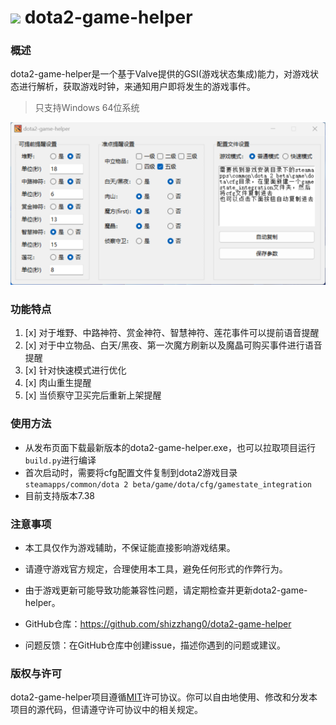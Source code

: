 # ![](d2gh.ico) dota2-game-helper

### 概述
dota2-game-helper是一个基于Valve提供的GSI(游戏状态集成)能力，对游戏状态进行解析，获取游戏时钟，来通知用户即将发生的游戏事件。
> 只支持Windows 64位系统

![](screenshot.png)

### 功能特点
1. [x] 对于堆野、中路神符、赏金神符、智慧神符、莲花事件可以提前语音提醒
2. [x] 对于中立物品、白天/黑夜、第一次魔方刷新以及魔晶可购买事件进行语音提醒
3. [x] 针对快速模式进行优化
4. [x] 肉山重生提醒
5. [x] 当侦察守卫买完后重新上架提醒

### 使用方法
* 从发布页面下载最新版本的dota2-game-helper.exe，也可以拉取项目运行`build.py`进行编译
* 首次启动时，需要将cfg配置文件复制到dota2游戏目录`steamapps/common/dota 2 beta/game/dota/cfg/gamestate_integration`
* 目前支持版本7.38

### 注意事项
* 本工具仅作为游戏辅助，不保证能直接影响游戏结果。
* 请遵守游戏官方规定，合理使用本工具，避免任何形式的作弊行为。
* 由于游戏更新可能导致功能兼容性问题，请定期检查并更新dota2-game-helper。

* GitHub仓库：https://github.com/shizzhang0/dota2-game-helper
* 问题反馈：在GitHub仓库中创建issue，描述你遇到的问题或建议。

### 版权与许可
dota2-game-helper项目遵循[MIT](https://opensource.org/license/MIT)许可协议。你可以自由地使用、修改和分发本项目的源代码，但请遵守许可协议中的相关规定。